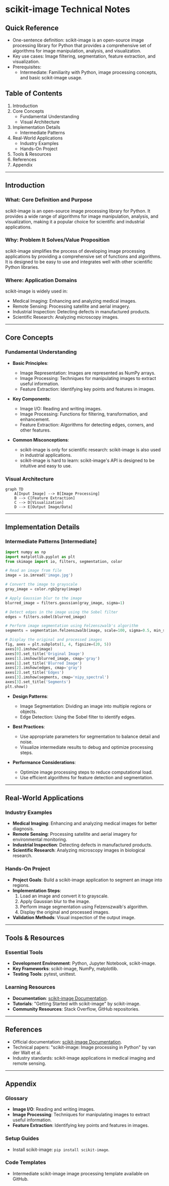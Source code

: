 # scikit-image Technical Notes
<!-- [Illustration showing a high-level overview of scikit-image, including image processing, feature extraction, and visualization.] -->

## Quick Reference
- One-sentence definition: scikit-image is an open-source image processing library for Python that provides a comprehensive set of algorithms for image manipulation, analysis, and visualization.
- Key use cases: Image filtering, segmentation, feature extraction, and visualization.
- Prerequisites:  
  - Intermediate: Familiarity with Python, image processing concepts, and basic scikit-image usage.

## Table of Contents
1. Introduction  
2. Core Concepts  
   - Fundamental Understanding  
   - Visual Architecture  
3. Implementation Details  
   - Intermediate Patterns  
4. Real-World Applications  
   - Industry Examples  
   - Hands-On Project  
5. Tools & Resources  
6. References  
7. Appendix  

---

## Introduction
### What: Core Definition and Purpose
scikit-image is an open-source image processing library for Python. It provides a wide range of algorithms for image manipulation, analysis, and visualization, making it a popular choice for scientific and industrial applications.

### Why: Problem It Solves/Value Proposition
scikit-image simplifies the process of developing image processing applications by providing a comprehensive set of functions and algorithms. It is designed to be easy to use and integrates well with other scientific Python libraries.

### Where: Application Domains
scikit-image is widely used in:
- Medical Imaging: Enhancing and analyzing medical images.
- Remote Sensing: Processing satellite and aerial imagery.
- Industrial Inspection: Detecting defects in manufactured products.
- Scientific Research: Analyzing microscopy images.

---

## Core Concepts
### Fundamental Understanding
- **Basic Principles**:  
  - Image Representation: Images are represented as NumPy arrays.  
  - Image Processing: Techniques for manipulating images to extract useful information.  
  - Feature Extraction: Identifying key points and features in images.  

- **Key Components**:  
  - Image I/O: Reading and writing images.  
  - Image Processing: Functions for filtering, transformation, and enhancement.  
  - Feature Extraction: Algorithms for detecting edges, corners, and other features.  

- **Common Misconceptions**:  
  - scikit-image is only for scientific research: scikit-image is also used in industrial applications.  
  - scikit-image is hard to learn: scikit-image's API is designed to be intuitive and easy to use.  

### Visual Architecture
```mermaid
graph TD
    A[Input Image] --> B[Image Processing]
    B --> C[Feature Extraction]
    C --> D[Visualization]
    D --> E[Output Image/Data]
```

---

## Implementation Details
### Intermediate Patterns [Intermediate]
```python
import numpy as np
import matplotlib.pyplot as plt
from skimage import io, filters, segmentation, color

# Read an image from file
image = io.imread('image.jpg')

# Convert the image to grayscale
gray_image = color.rgb2gray(image)

# Apply Gaussian blur to the image
blurred_image = filters.gaussian(gray_image, sigma=1)

# Detect edges in the image using the Sobel filter
edges = filters.sobel(blurred_image)

# Perform image segmentation using Felzenszwalb's algorithm
segments = segmentation.felzenszwalb(image, scale=100, sigma=0.5, min_size=50)

# Display the original and processed images
fig, axes = plt.subplots(1, 4, figsize=(20, 5))
axes[0].imshow(image)
axes[0].set_title('Original Image')
axes[1].imshow(blurred_image, cmap='gray')
axes[1].set_title('Blurred Image')
axes[2].imshow(edges, cmap='gray')
axes[2].set_title('Edges')
axes[3].imshow(segments, cmap='nipy_spectral')
axes[3].set_title('Segments')
plt.show()
```

- **Design Patterns**:  
  - Image Segmentation: Dividing an image into multiple regions or objects.  
  - Edge Detection: Using the Sobel filter to identify edges.  

- **Best Practices**:  
  - Use appropriate parameters for segmentation to balance detail and noise.  
  - Visualize intermediate results to debug and optimize processing steps.  

- **Performance Considerations**:  
  - Optimize image processing steps to reduce computational load.  
  - Use efficient algorithms for feature detection and segmentation.  

---

## Real-World Applications
### Industry Examples
- **Medical Imaging**: Enhancing and analyzing medical images for better diagnosis.  
- **Remote Sensing**: Processing satellite and aerial imagery for environmental monitoring.  
- **Industrial Inspection**: Detecting defects in manufactured products.  
- **Scientific Research**: Analyzing microscopy images in biological research.  

### Hands-On Project
- **Project Goals**: Build a scikit-image application to segment an image into regions.  
- **Implementation Steps**:  
  1. Load an image and convert it to grayscale.  
  2. Apply Gaussian blur to the image.  
  3. Perform image segmentation using Felzenszwalb's algorithm.  
  4. Display the original and processed images.  
- **Validation Methods**: Visual inspection of the output image.  

---

## Tools & Resources
### Essential Tools
- **Development Environment**: Python, Jupyter Notebook, scikit-image.  
- **Key Frameworks**: scikit-image, NumPy, matplotlib.  
- **Testing Tools**: pytest, unittest.  

### Learning Resources
- **Documentation**: [scikit-image Documentation](https://scikit-image.org/docs/stable/).  
- **Tutorials**: "Getting Started with scikit-image" by scikit-image.  
- **Community Resources**: Stack Overflow, GitHub repositories.  

---

## References
- Official documentation: [scikit-image Documentation](https://scikit-image.org/docs/stable/).  
- Technical papers: "scikit-image: Image processing in Python" by van der Walt et al.  
- Industry standards: scikit-image applications in medical imaging and remote sensing.  

---

## Appendix
### Glossary
- **Image I/O**: Reading and writing images.  
- **Image Processing**: Techniques for manipulating images to extract useful information.  
- **Feature Extraction**: Identifying key points and features in images.  

### Setup Guides
- Install scikit-image: `pip install scikit-image`.  

### Code Templates
- Intermediate scikit-image image processing template available on GitHub.  
